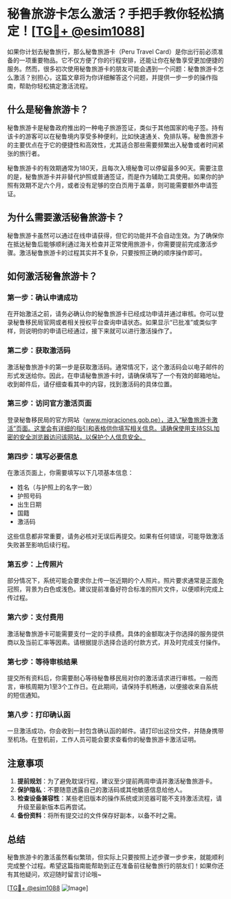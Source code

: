 # 秘鲁旅游卡怎么激活？手把手教你轻松搞定！[[TG💪+ @esim1088](https://t.me/s/esim1088)]

如果你计划去秘鲁旅行，那么秘鲁旅游卡（Peru Travel Card）是你出行前必须准备的一项重要物品。它不仅方便了你的行程安排，还能让你在秘鲁享受更加便捷的服务。然而，很多初次使用秘鲁旅游卡的朋友可能会遇到一个问题：秘鲁旅游卡怎么激活？别担心，这篇文章将为你详细解答这个问题，并提供一步一步的操作指南，帮助你轻松搞定激活流程。

## 什么是秘鲁旅游卡？

秘鲁旅游卡是秘鲁政府推出的一种电子旅游签证，类似于其他国家的电子签。持有该卡的游客可以在秘鲁境内享受多种便利，比如快速通关、免排队等。秘鲁旅游卡的主要优点在于它的便捷性和高效性，尤其适合那些需要频繁出入秘鲁或者时间紧张的旅行者。

秘鲁旅游卡的有效期通常为180天，且每次入境秘鲁可以停留最多90天。需要注意的是，秘鲁旅游卡并非替代护照或普通签证，而是作为辅助工具使用。如果你的护照有效期不足六个月，或者没有足够的空白页用于盖章，则可能需要额外申请签证。

## 为什么需要激活秘鲁旅游卡？

秘鲁旅游卡虽然可以通过在线申请获得，但它的功能并不会自动生效。为了确保你在抵达秘鲁后能够顺利通过海关检查并正常使用旅游卡，你需要提前完成激活步骤。激活秘鲁旅游卡的过程其实并不复杂，只要按照正确的顺序操作即可。

## 如何激活秘鲁旅游卡？

### 第一步：确认申请成功

在开始激活之前，请务必确认你的秘鲁旅游卡已经成功申请并通过审核。你可以登录秘鲁移民局官网或者相关授权平台查询申请状态。如果显示“已批准”或类似字样，则说明你的申请已经通过，接下来就可以进行激活操作了。

### 第二步：获取激活码

激活秘鲁旅游卡的第一步是获取激活码。通常情况下，这个激活码会以电子邮件的形式发送给你。因此，在申请秘鲁旅游卡时，请确保填写了一个有效的邮箱地址。收到邮件后，请仔细查看其中的内容，找到激活码的具体位置。

### 第三步：访问官方激活页面

登录秘鲁移民局的官方网站（www.migraciones.gob.pe），进入“秘鲁旅游卡激活”页面。这里会有详细的指引和表格供你填写相关信息。请确保使用支持SSL加密的安全浏览器访问该网站，以保护个人信息安全。

### 第四步：填写必要信息

在激活页面上，你需要填写以下几项基本信息：
- 姓名（与护照上的名字一致）
- 护照号码
- 出生日期
- 国籍
- 激活码

这些信息都非常重要，请务必核对无误后再提交。如果有任何错误，可能导致激活失败甚至影响后续行程。

### 第五步：上传照片

部分情况下，系统可能会要求你上传一张近期的个人照片。照片要求通常是正面免冠照，背景为白色或浅色。建议提前准备好符合标准的照片文件，以便顺利完成上传过程。

### 第六步：支付费用

激活秘鲁旅游卡可能需要支付一定的手续费。具体的金额取决于你选择的服务提供商以及当前汇率等因素。请根据提示选择合适的付款方式，并及时完成支付操作。

### 第七步：等待审核结果

提交所有资料后，你需要耐心等待秘鲁移民局对你的激活请求进行审核。一般而言，审核周期为1至3个工作日。在此期间，请保持手机畅通，以便接收来自系统的短信通知。

### 第八步：打印确认函

一旦激活成功，你会收到一封包含确认函的邮件。请打印出这份文件，并随身携带至机场。在登机前，工作人员可能会要求查看你的秘鲁旅游卡激活证明。

## 注意事项

1. **提前规划**：为了避免耽误行程，建议至少提前两周申请并激活秘鲁旅游卡。
2. **保护隐私**：不要随意透露自己的激活码或其他敏感信息给他人。
3. **检查设备兼容性**：某些老旧版本的操作系统或浏览器可能不支持激活流程，请升级至最新版本后再尝试。
4. **备份资料**：将所有提交过的文件保存好副本，以备不时之需。

## 总结

秘鲁旅游卡的激活虽然看似繁琐，但实际上只要按照上述步骤一步步来，就能顺利完成整个过程。希望这篇指南能帮助到正在准备前往秘鲁旅行的朋友们！如果你还有其他疑问，欢迎随时留言讨论哦~

[[TG💪+ @esim1088](https://t.me/s/esim1088) ![Image](https://i.postimg.cc/4NQfJmqS/Snipaste-2025-05-13-00-14-12.png)]